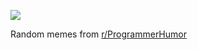 ![](https://preview.redd.it/oz0aqa0y2zkf1.png?width=640&crop=smart&auto=webp&s=c9e9f4bbb9af7365bfbd0a99)

 Random memes from [r/ProgrammerHumor](https://www.reddit.com/r/ProgrammerHumor/)
